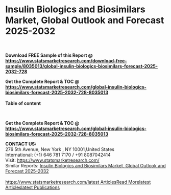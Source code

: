 <h1>Insulin Biologics and Biosimilars Market, Global Outlook and Forecast 2025-2032</h1><br/><p><strong>Download FREE Sample of this Report @ <a href="https://www.statsmarketresearch.com/download-free-sample/8035013/global-insulin-biologics-biosimilars-forecast-2025-2032-728">https://www.statsmarketresearch.com/download-free-sample/8035013/global-insulin-biologics-biosimilars-forecast-2025-2032-728</a></strong></p><div><b>Get the Complete Report & TOC @ <a href="https://www.statsmarketresearch.com/global-insulin-biologics-biosimilars-forecast-2025-2032-728-8035013">https://www.statsmarketresearch.com/global-insulin-biologics-biosimilars-forecast-2025-2032-728-8035013</a></b></div><br><b>Table of content</b><p><br><div><b>Get the Complete Report & TOC @ <a href="https://www.statsmarketresearch.com/global-insulin-biologics-biosimilars-forecast-2025-2032-728-8035013">https://www.statsmarketresearch.com/global-insulin-biologics-biosimilars-forecast-2025-2032-728-8035013</a></b></div></p> <b>CONTACT US:</b><br>276 5th Avenue, New York , NY 10001,United States<br>International: (+1) 646 781 7170 / +91 8087042414<br>Visit: <a href="https://www.statsmarketresearch.com/">https://www.statsmarketresearch.com/</a><br>Similar Reports: <a href="https://www.statsmarketresearch.com/global-insulin-biologics-biosimilars-forecast-2025-2032-728-8035013">Insulin Biologics and Biosimilars Market, Global Outlook and Forecast 2025-2032</a><br/><br/><a href="https://gyeongbokgung.com">https://www.statsmarketresearch.com/</a><a href="https://hallyeomaritime.com">latest Articles</a><a href="https://jingwansa.com">Read More</a><a href=https://nguoiviet.jp/">latest Articles</a><a href="https://www.intelmarketresearch.com/">latest Publications</a>